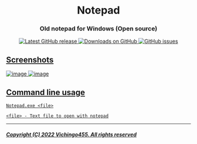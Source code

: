 <h1 align="center">
  <br>
  Notepad
  <br>
</h1>

<h3 align="center">Old notepad for Windows (Open source)</h3>

<p align="center">
<a href="https://github.com/Vichingo455/Notepad/releases/latest" target="_blank">
<img alt="Latest GitHub release" src="https://img.shields.io/github/release/Vichingo455/Notepad.svg?style=flat-square" />
</a>
	
<a href="https://github.com/Vichingo455/Notepad/releases" target="_blank">
<img alt="Downloads on GitHub" src="https://img.shields.io/github/downloads/Vichingo455/Notepad/total.svg?style=flat-square" />
</a>

<a href="https://github.com/Vichingo455/Notepad/issues">
<img src="https://img.shields.io/github/issues-raw/Vichingo455/Notepad.svg?style=flat-square&logo=github&logoColor=white"
alt="GitHub issues">   
  
</p>
  
## Screenshots
![image](https://user-images.githubusercontent.com/59311016/157070091-b5b419ed-8d11-4c8d-babe-9cfa5c2cc01a.png)
![image](https://user-images.githubusercontent.com/59311016/157700391-3d78c1c4-8167-4f4d-868e-f503ac11ed48.png)

## Command line usage
`Notepad.exe <file>`

`<file> - Text file to open with notepad`

---
##### Copyright (C) 2022 Vichingo455. All rights reserved
